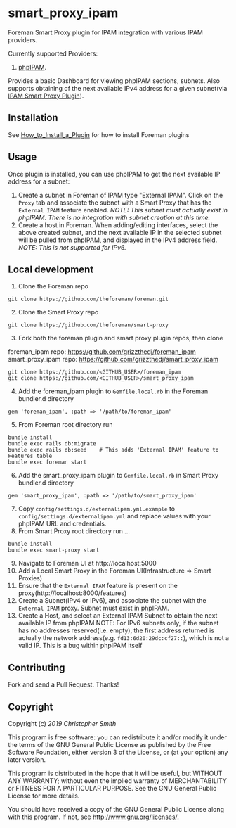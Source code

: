 # smart_proxy_ipam

Foreman Smart Proxy plugin for IPAM integration with various IPAM providers.

Currently supported Providers: 
1. [phpIPAM](https://phpipam.net/). 

Provides a basic Dashboard for viewing phpIPAM sections, subnets. Also supports obtaining of the next available IPv4 address for a given subnet(via [IPAM Smart Proxy Plugin](https://github.com/grizzthedj/smart_proxy_ipam)).


## Installation

See [How_to_Install_a_Plugin](http://projects.theforeman.org/projects/foreman/wiki/How_to_Install_a_Plugin)
for how to install Foreman plugins

## Usage

Once plugin is installed, you can use phpIPAM to get the next available IP address for a subnet:

1. Create a subnet in Foreman of IPAM type "External IPAM". Click on the `Proxy` tab and associate the subnet with a Smart Proxy that has the `External IPAM` feature enabled. _NOTE: This subnet must actually exist in phpIPAM. There is no integration with subnet creation at this time._
2. Create a host in Foreman. When adding/editing interfaces, select the above created subnet, and the next available IP in the selected subnet will be pulled from phpIPAM, and displayed in the IPv4 address field. _NOTE: This is not supported for IPv6._

## Local development

1. Clone the Foreman repo 
```
git clone https://github.com/theforeman/foreman.git
```
2. Clone the Smart Proxy repo
```
git clone https://github.com/theforeman/smart-proxy
```
3. Fork both the foreman plugin and smart proxy plugin repos, then clone

foreman_ipam repo: https://github.com/grizzthedj/foreman_ipam  
smart_proxy_ipam repo: https://github.com/grizzthedj/smart_proxy_ipam

```
git clone https://github.com/<GITHUB_USER>/foreman_ipam
git clone https://github.com/<GITHUB_USER>/smart_proxy_ipam
```
4. Add the foreman_ipam plugin to `Gemfile.local.rb` in the Foreman bundler.d directory
```
gem 'foreman_ipam', :path => '/path/to/foreman_ipam'
```
5. From Foreman root directory run 
```
bundle install
bundle exec rails db:migrate
bundle exec rails db:seed    # This adds 'External IPAM' feature to Features table
bundle exec foreman start
```
6. Add the smart_proxy_ipam plugin to `Gemfile.local.rb` in Smart Proxy bundler.d directory
```
gem 'smart_proxy_ipam', :path => '/path/to/smart_proxy_ipam'
```
7. Copy `config/settings.d/externalipam.yml.example` to `config/settings.d/externalipam.yml` and replace values with your phpIPAM URL and credentials.
8. From Smart Proxy root directory run ... 
```
bundle install
bundle exec smart-proxy start
```
9. Navigate to Foreman UI at http://localhost:5000
10. Add a Local Smart Proxy in the Foreman UI(Infrastructure => Smart Proxies)
11. Ensure that the `External IPAM` feature is present on the proxy(http://localhost:8000/features)
12. Create a Subnet(IPv4 or IPv6), and associate the subnet with the `External IPAM` proxy. Subnet must exist in phpIPAM.
13. Create a Host, and select an External IPAM Subnet to obtain the next available IP from phpIPAM
NOTE: For IPv6 subnets only, if the subnet has no addresses reserved(i.e. empty), the first address returned is actually the network address(e.g. `fd13:6d20:29dc:cf27::`), which is not a valid IP. This is a bug within phpIPAM itself
 
## Contributing

Fork and send a Pull Request. Thanks!

## Copyright

Copyright (c) *2019* *Christopher Smith*

This program is free software: you can redistribute it and/or modify
it under the terms of the GNU General Public License as published by
the Free Software Foundation, either version 3 of the License, or
(at your option) any later version.

This program is distributed in the hope that it will be useful,
but WITHOUT ANY WARRANTY; without even the implied warranty of
MERCHANTABILITY or FITNESS FOR A PARTICULAR PURPOSE.  See the
GNU General Public License for more details.

You should have received a copy of the GNU General Public License
along with this program.  If not, see <http://www.gnu.org/licenses/>.
